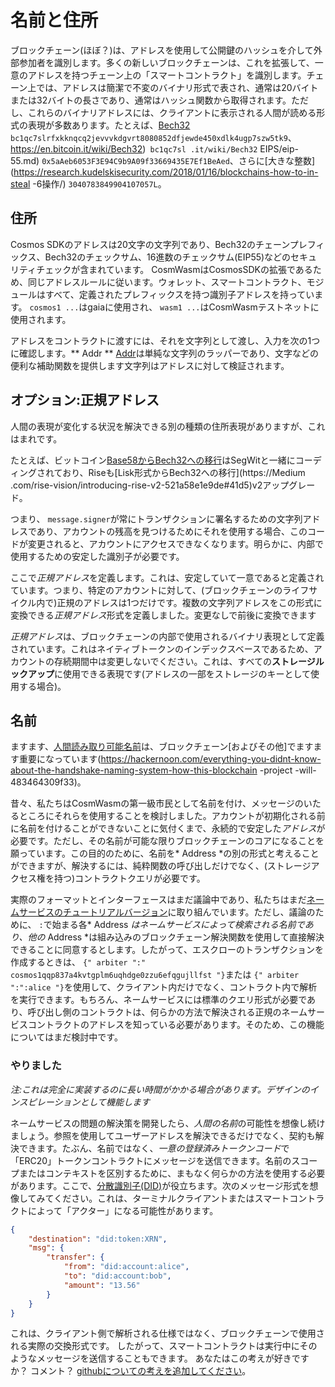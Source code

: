 # 名前と住所

ブロックチェーン(ほぼ？)は、アドレスを使用して公開鍵のハッシュを介して外部参加者を識別します。多くの新しいブロックチェーンは、これを拡張して、一意のアドレスを持つチェーン上の「スマートコントラクト」を識別します。チェーン上では、アドレスは簡潔で不変のバイナリ形式で表され、通常は20バイトまたは32バイトの長さであり、通常はハッシュ関数から取得されます。ただし、これらのバイナリアドレスには、クライアントに表示される人間が読める形式の表現が多数あります。たとえば、[Bech32](https://en.bitcoin.it/wiki/Bech32) `bc1qc7slrfxkknqcq2jevvvkdgvrt8080852dfjewde450xdlk4ugp7szw5tk9`、https://en.bitcoin.it/wiki/Bech32)` bc1qc7sl .it/wiki/Bech32` EIPS/eip-55.md) `0x5aAeb6053F3E94C9b9A09f33669435E7Ef1BeAed`、さらに[大きな整数](https://research.kudelskisecurity.com/2018/01/16/blockchains-how-to-in-steal -6操作/) `3040783849904107057L`。

## 住所

Cosmos SDKのアドレスは20文字の文字列であり、Bech32のチェーンプレフィックス、Bech32のチェックサム、16進数のチェックサム(EIP55)などのセキュリティチェックが含まれています。
CosmWasmはCosmosSDKの拡張であるため、同じアドレスルールに従います。ウォレット、スマートコントラクト、モジュールはすべて、定義されたプレフィックスを持つ識別子アドレスを持っています。 `cosmos1 ...`はgaiaに使用され、 `wasm1 ...`はCosmWasmテストネットに使用されます。

アドレスをコントラクトに渡すには、それを文字列として渡し、入力を次の1つに確認します。** Addr **
[Addr](https://github.com/CosmWasm/cosmwasm/blob/v0.14.0/packages/std/src/addresses.rs#L31)は単純な文字列のラッパーであり、文字などの便利な補助関数を提供します文字列はアドレスに対して検証されます。

## オプション:正規アドレス

人間の表現が変化する状況を解決できる別の種類の住所表現がありますが、これはまれです。

たとえば、ビットコイン[Base58からBech32への移行](https://en.bitcoin.it/wiki/BIP_0173)はSegWitと一緒にコーディングされており、Riseも[Lisk形式からBech32への移行](https://Medium .com/rise-vision/introducing-rise-v2-521a58e1e9de#41d5)v2アップグレード。

つまり、 `message.signer`が常にトランザクションに署名するための文字列アドレスであり、アカウントの残高を見つけるためにそれを使用する場合、このコードが変更されると、アカウントにアクセスできなくなります。明らかに、内部で使用するための安定した識別子が必要です。

ここで*正規アドレス*を定義します。これは、安定していて一意であると定義されています。つまり、特定のアカウントに対して、(ブロックチェーンのライフサイクル内で)正規のアドレスは1つだけです。複数の文字列アドレスをこの形式に変換できる*正規アドレス*形式を定義しました。変更なしで前後に変換できます

*正規アドレス*は、ブロックチェーンの内部で使用されるバイナリ表現として定義されています。これはネイティブトークンのインデックスベースであるため、アカウントの存続期間中は変更しないでください。これは、すべての**ストレージルックアップ**に使用できる表現です(アドレスの一部をストレージのキーとして使用する場合)。

## 名前

ますます、[人間](https://app.ens.domains/about)[読み取り可能](https://docs.blockstack.org/core/naming/introduction.html)[名前](https://iov.one)は、ブロックチェーン[およびその他]でますます重要になっています(https://hackernoon.com/everything-you-didnt-know-about-the-handshake-naming-system-how-this-blockchain -project -will- 483464309f33)。

昔々、私たちはCosmWasmの第一級市民として名前を付け、メッセージのいたるところにそれらを使用することを検討しました。アカウントが初期化される前に名前を付けることができないことに気付くまで、永続的で安定した*アドレス*が必要です。ただし、その名前が可能な限りブロックチェーンのコアになることを願っています。この目的のために、名前を* Address *の別の形式と考えることができますが、解決するには、純粋関数の呼び出しだけでなく、(ストレージアクセス権を持つ)コントラクトクエリが必要です。

実際のフォーマットとインターフェースはまだ議論中であり、私たちはまだ[ネームサービスのチュートリアルバージョン](../learn/name-service/intro)に取り組んでいます。ただし、議論のために、 `:`で始まる各* Address *はネームサービスによって検索される名前であり、他の* Address *は組み込みのブロックチェーン解決関数を使用して直接解決できることに同意するとします。したがって、エスクローのトランザクションを作成するときは、 `{" arbiter ":" cosmos1qqp837a4kvtgplm6uqhdge0zzu6efqgujllfst "}`または `{" arbiter ":":alice "}`を使用して、クライアント内だけでなく、コントラクト内で解析を実行できます。もちろん、ネームサービスには標準のクエリ形式が必要であり、呼び出し側のコントラクトは、何らかの方法で解決される正規のネームサービスコントラクトのアドレスを知っている必要があります。そのため、この機能についてはまだ検討中です。

### やりました

*注:これは完全に実装するのに長い時間がかかる場合があります。デザインのインスピレーションとして機能します*

ネームサービスの問題の解決策を開発したら、*人間の名前*の可能性を想像し続けましょう。参照を使用してユーザーアドレスを解決できるだけでなく、契約も解決できます。たぶん、名前ではなく、*一意の登録済みトークンコード*で「ERC20」トークンコントラクトにメッセージを送信できます。名前のスコープまたはコンテキストを区別するために、まもなく何らかの方法を使用する必要があります。ここで、[分散識別子(DID)](https://www.w3.org/TR/did-core/)が役立ちます。次のメッセージ形式を想像してみてください。これは、ターミナルクライアントまたはスマートコントラクトによって「アクター」になる可能性があります。

```json
{
    "destination": "did:token:XRN",
    "msg": {
        "transfer": {
            "from": "did:account:alice",
            "to": "did:account:bob",
            "amount": "13.56"
        }
    }
}
```

これは、クライアント側で解析される仕様ではなく、ブロックチェーンで使用される実際の交換形式です。 したがって、スマートコントラクトは実行中にそのようなメッセージを送信することもできます。 あなたはこの考えが好きですか？ コメント？ [githubについての考えを追加してください](https://github.com/CosmWasm/cosmwasm/issues/80)。
